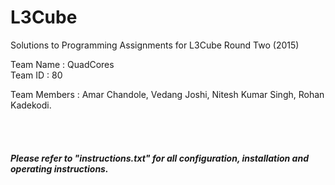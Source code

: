 # L3Cube
Solutions to Programming Assignments for L3Cube Round Two (2015)

Team Name : QuadCores
<br>
Team ID : 80

Team Members :
Amar Chandole,
Vedang Joshi,
Nitesh Kumar Singh,
Rohan Kadekodi.

<br><br>
<h5>Please refer to "instructions.txt" for all configuration, installation and operating instructions. </h5>
